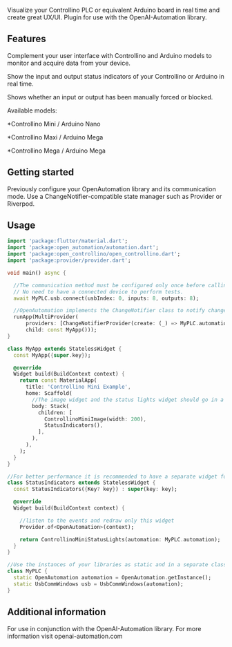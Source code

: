 <!--
This README describes the package. If you publish this package to pub.dev,
this README's contents appear on the landing page for your package.

For information about how to write a good package README, see the guide for
[writing package pages](https://dart.dev/guides/libraries/writing-package-pages).

For general information about developing packages, see the Dart guide for
[creating packages](https://dart.dev/guides/libraries/create-library-packages)
and the Flutter guide for
[developing packages and plugins](https://flutter.dev/developing-packages).
-->

Visualize your Controllino PLC or equivalent Arduino board in real time and create great UX/UI.
Plugin for use with the OpenAI-Automation library.

## Features

Complement your user interface with Controllino and Arduino models to monitor and acquire data from your device.

Show the input and output status indicators of your Controllino or Arduino in real time.

Shows whether an input or output has been manually forced or blocked.

Available models:

*Controllino Mini / Arduino Nano

*Controllino Maxi / Arduino Mega

*Controllino Mega / Arduino Mega

## Getting started

Previously configure your OpenAutomation library and its communication mode.
Use a ChangeNotifier-compatible state manager such as Provider or Riverpod.

## Usage

```dart
import 'package:flutter/material.dart';
import 'package:open_automation/automation.dart';
import 'package:open_controllino/open_controllino.dart';
import 'package:provider/provider.dart';

void main() async {

  //The communication method must be configured only once before calling the status indicator widgets.
  // No need to have a connected device to perform tests.
  await MyPLC.usb.connect(usbIndex: 0, inputs: 8, outputs: 8);

  //OpenAutomation implements the ChangeNotifier class to notify changes.
  runApp(MultiProvider(
      providers: [ChangeNotifierProvider(create: (_) => MyPLC.automation)],
      child: const MyApp()));
}

class MyApp extends StatelessWidget {
  const MyApp({super.key});

  @override
  Widget build(BuildContext context) {
    return const MaterialApp(
      title: 'Controllino Mini Example',
      home: Scaffold(
        //The image widget and the status lights widget should go in a Stack widget, always placing the image widget first
        body: Stack(
          children: [
            ControllinoMiniImage(width: 200),
            StatusIndicators(),
          ],
        ),
      ),
    );
  }
}

//For better performance it is recommended to have a separate widget for using status lights with your status manager
class StatusIndicators extends StatelessWidget {
  const StatusIndicators({Key? key}) : super(key: key);

  @override
  Widget build(BuildContext context) {

    //listen to the events and redraw only this widget
    Provider.of<OpenAutomation>(context);

    return ControllinoMiniStatusLights(automation: MyPLC.automation);
  }
}

//Use the instances of your libraries as static and in a separate class
class MyPLC {
  static OpenAutomation automation = OpenAutomation.getInstance();
  static UsbCommWindows usb = UsbCommWindows(automation);
}

```

## Additional information

For use in conjunction with the OpenAI-Automation library.
For more information visit openai-automation.com
